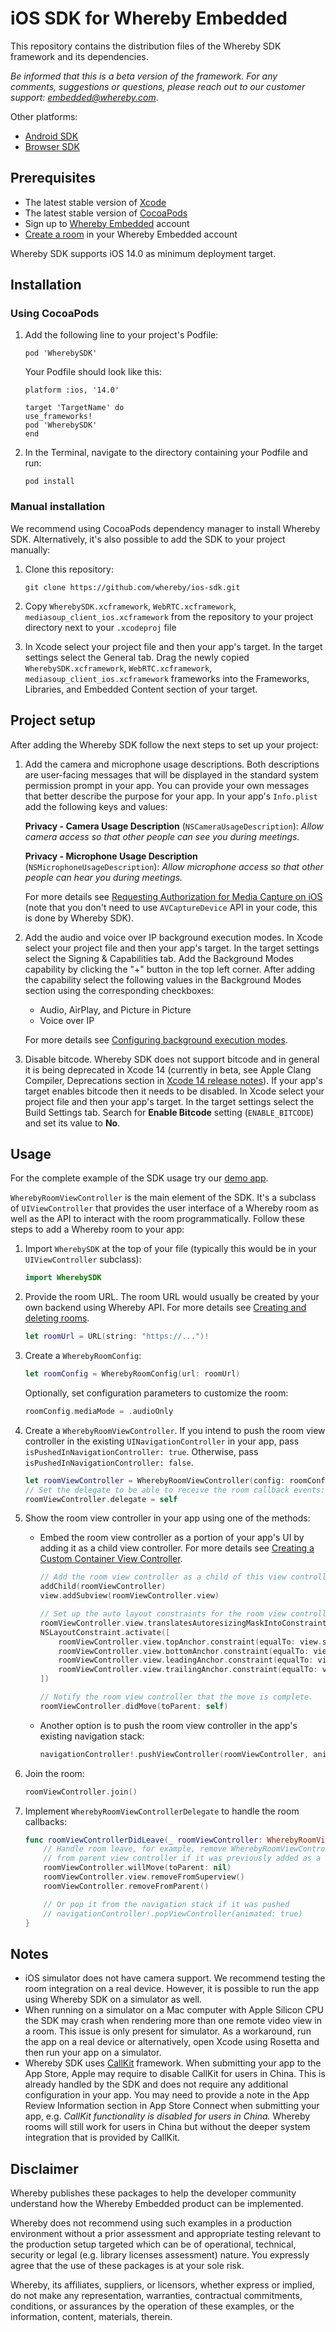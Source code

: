 # iOS SDK for Whereby Embedded

This repository contains the distribution files of the Whereby SDK framework and its dependencies.

*Be informed that this is a beta version of the framework. For any comments, suggestions or questions, please reach out to our customer support: embedded@whereby.com*.

Other platforms: 
- [Android SDK](https://github.com/whereby/android-sdk)
- [Browser SDK](https://github.com/whereby/browser-sdk)

## Prerequisites
- The latest stable version of [Xcode](https://apps.apple.com/us/app/xcode/id497799835)
- The latest stable version of [CocoaPods](https://cocoapods.org/)
- Sign up to [Whereby Embedded](https://whereby.com/information/embedded/) account
- [Create a room](https://docs.whereby.com/creating-and-deleting-rooms) in your Whereby Embedded account

Whereby SDK supports iOS 14.0 as minimum deployment target.

## Installation
### Using CocoaPods

1. Add the following line to your project's Podfile:
    ```
    pod 'WherebySDK'
    ```

    Your Podfile should look like this:
    ```
    platform :ios, '14.0'

    target 'TargetName' do
    use_frameworks!
    pod 'WherebySDK'
    end
    ```

2. In the Terminal, navigate to the directory containing your Podfile and run:
    ```
    pod install
    ```
### Manual installation

We recommend using CocoaPods dependency manager to install Whereby SDK. Alternatively, it's also possible to add the SDK to your project manually:
1. Clone this repository:
    ```
    git clone https://github.com/whereby/ios-sdk.git
    ```

2. Copy `WherebySDK.xcframework`, `WebRTC.xcframework`, `mediasoup_client_ios.xcframework` from the repository to your project directory next to your `.xcodeproj` file

3. In Xcode select your project file and then your app's target. In the target settings select the General tab. Drag the newly copied `WherebySDK.xcframework`, `WebRTC.xcframework`, `mediasoup_client_ios.xcframework` frameworks into the Frameworks, Libraries, and Embedded Content section of your target.
## Project setup

After adding the Whereby SDK follow the next steps to set up your project:

1. Add the camera and microphone usage descriptions. Both descriptions are user-facing messages that will be displayed in the standard system permission prompt in your app. You can provide your own messages that better describe the purpose for your app. In your app's `Info.plist` add the following keys and values:

   **Privacy - Camera Usage Description** (`NSCameraUsageDescription`): _Allow camera access so that other people can see you during meetings._

   **Privacy - Microphone Usage Description** (`NSMicrophoneUsageDescription`): _Allow microphone access so that other people can hear you during meetings._

   For more details see [Requesting Authorization for Media Capture on iOS](https://developer.apple.com/documentation/avfoundation/capture_setup/requesting_authorization_for_media_capture_on_ios) (note that you don't need to use `AVCaptureDevice` API in your code, this is done by Whereby SDK).

2. Add the audio and voice over IP background execution modes. In Xcode select your project file and then your app's target. In the target settings select the Signing & Capabilities tab. Add the Background Modes capability by clicking the "+" button in the top left corner. After adding the capability select the following values in the Background Modes section using the corresponding checkboxes:
   - Audio, AirPlay, and Picture in Picture
   - Voice over IP

   For more details see [Configuring background execution modes](https://developer.apple.com/documentation/xcode/configuring-background-execution-modes).

3. Disable bitcode. Whereby SDK does not support bitcode and in general it is being deprecated in Xcode 14 (currently in beta, see Apple Clang Compiler, Deprecations section in [Xcode 14 release notes](https://developer.apple.com/documentation/xcode-release-notes/xcode-14-release-notes)). If your app's target enables bitcode then it needs to be disabled. In Xcode select your project file and then your app's target. In the target settings select the Build Settings tab. Search for **Enable Bitcode** setting (`ENABLE_BITCODE`) and set its value to **No**.

## Usage

For the complete example of the SDK usage try our [demo app](https://github.com/whereby/ios-sdk-demo).

`WherebyRoomViewController` is the main element of the SDK. It's a subclass of `UIViewController` that provides the user interface of a Whereby room as well as the API to interact with the room programmatically. Follow these steps to add a Whereby room to your app:

1. Import `WherebySDK` at the top of your file (typically this would be in your `UIViewController` subclass):
    ```swift
    import WherebySDK
    ```

2. Provide the room URL. The room URL would usually be created by your own backend using Whereby API. For more details see [Creating and deleting rooms](https://docs.whereby.com/creating-and-deleting-rooms).
    ```swift
    let roomUrl = URL(string: "https://...")!
    ```

3. Create a `WherebyRoomConfig`:
    ```swift
    let roomConfig = WherebyRoomConfig(url: roomUrl)
    ```

    Optionally, set configuration parameters to customize the room:
    ```swift
    roomConfig.mediaMode = .audioOnly
    ```

4. Create a `WherebyRoomViewController`. If you intend to push the room view controller in the existing `UINavigationController` in your app, pass `isPushedInNavigationController: true`. Otherwise, pass `isPushedInNavigationController: false`.
    ```swift
    let roomViewController = WherebyRoomViewController(config: roomConfig, isPushedInNavigationController: false)
    // Set the delegate to be able to receive the room callback events: 
    roomViewController.delegate = self
    ```

5. Show the room view controller in your app using one of the methods:

   - Embed the room view controller as a portion of your app's UI by adding it as a child view controller. For more details see [Creating a Custom Container View Controller](https://developer.apple.com/documentation/uikit/view_controllers/creating_a_custom_container_view_controller).
        ```swift
        // Add the room view controller as a child of this view controller
        addChild(roomViewController)
        view.addSubview(roomViewController.view)

        // Set up the auto layout constraints for the room view controller’s view.
        roomViewController.view.translatesAutoresizingMaskIntoConstraints = false
        NSLayoutConstraint.activate([
            roomViewController.view.topAnchor.constraint(equalTo: view.safeAreaLayoutGuide.topAnchor, constant: 8),
            roomViewController.view.bottomAnchor.constraint(equalTo: view.safeAreaLayoutGuide.bottomAnchor, constant: -8),
            roomViewController.view.leadingAnchor.constraint(equalTo: view.safeAreaLayoutGuide.leadingAnchor, constant: 16),
            roomViewController.view.trailingAnchor.constraint(equalTo: view.safeAreaLayoutGuide.trailingAnchor, constant: -16)
        ])

        // Notify the room view controller that the move is complete.
        roomViewController.didMove(toParent: self)
        ```

   - Another option is to push the room view controller in the app's existing navigation stack:
       ```swift
       navigationController!.pushViewController(roomViewController, animated: true)
       ```

6. Join the room:
    ```swift
    roomViewController.join()
    ```

7.  Implement `WherebyRoomViewControllerDelegate` to handle the room callbacks:
    ```swift
    func roomViewControllerDidLeave(_ roomViewController: WherebyRoomViewController) {
        // Handle room leave, for example, remove WherebyRoomViewController 
        // from parent view controller if it was previously added as a child
        roomViewController.willMove(toParent: nil)
        roomViewController.view.removeFromSuperview()
        roomViewController.removeFromParent()

        // Or pop it from the navigation stack if it was pushed
        // navigationController!.popViewController(animated: true)
    }
    ```

## Notes
- iOS simulator does not have camera support. We recommend testing the room integration on a real device. However, it is possible to run the app using Whereby SDK on a simulator as well.
- When running on a simulator on a Mac computer with Apple Silicon CPU the SDK may crash when rendering more than one remote video view in a room. This issue is only present for simulator. As a workaround, run the app on a real device or alternatively, open Xcode using Rosetta and then run your app on a simulator.
-  Whereby SDK uses [CallKit](https://developer.apple.com/documentation/callkit) framework. When submitting your app to the App Store, Apple may require to disable CallKit for users in China. This is already handled by the SDK and does not require any additional configuration in your app. You may need to provide a note in the App Review Information section in App Store Connect when submitting your app, e.g. _CallKit functionality is disabled for users in China._ Whereby rooms will still work for users in China but without the deeper system integration that is provided by CallKit.

## Disclaimer
Whereby publishes these packages to help the developer community understand how the Whereby Embedded product can be implemented.

Whereby does not recommend using such examples in a production environment without a prior assessment and appropriate testing relevant to the production setup targeted which can be of operational, technical, security or legal (e.g. library licenses assessment) nature. You expressly agree that the use of these packages is at your sole risk.

Whereby, its affiliates, suppliers, or licensors, whether express or implied, do not make any representation, warranties, contractual commitments, conditions, or assurances by the operation of these examples, or the information, content, materials, therein.